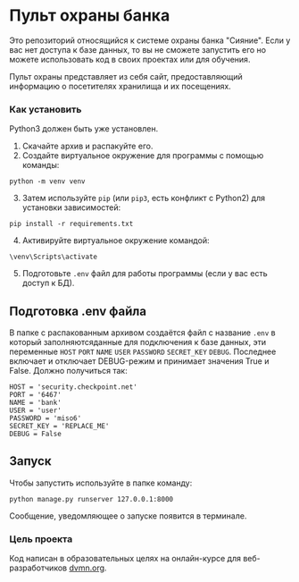 # Пульт охраны банка

Это репозиторий относящийся к системе охраны банка "Сияние". Если у вас нет доступа к базе данных, то вы не сможете запустить его но можете использовать код в своих проектах или для обучения.

Пульт охраны представляет из себя сайт, предоставляющий информацию о посетителях хранилища и их посещениях.

### Как установить

Python3 должен быть уже установлен. 


1. Скачайте архив и распакуйте его.
2. Создайте виртуальное окружение для программы с помощью команды:
```
python -m venv venv
```
3. Затем используйте `pip` (или `pip3`, есть конфликт с Python2) для установки зависимостей:
```
pip install -r requirements.txt
```
4. Aктивируйте виртуальное окружение командой:
```
\venv\Scripts\activate   
```

5. Подготовьте `.env` файл для работы программы (если у вас есть доступ к БД). 

## Подготовка .env файла 
В папке с распакованным архивом создаётся файл с название `.env` в который заполняютсяданные для подключения к базе данных, эти переменные `HOST` `PORT` `NAME` `USER` `PASSWORD` `SECRET_KEY` `DEBUG`. Последнее включает и отключает DEBUG-режим и принимает значения True и False. Должно получиться так:
```
HOST = 'security.checkpoint.net'
PORT = '6467'
NAME = 'bank'
USER = 'user'
PASSWORD = 'miso6'
SECRET_KEY = 'REPLACE_ME'
DEBUG = False
```
## Запуск
Чтобы запустить используйте в папке команду:
```
python manage.py runserver 127.0.0.1:8000
```
Сообщение, уведомляющее о запуске появится в терминале.


### Цель проекта

Код написан в образовательных целях на онлайн-курсе для веб-разработчиков [dvmn.org](https://dvmn.org/).